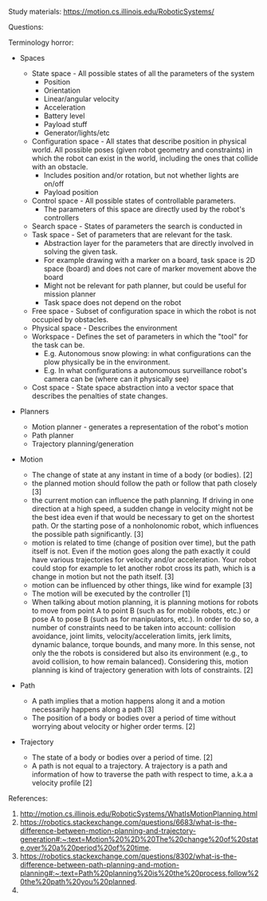 Study materials:
https://motion.cs.illinois.edu/RoboticSystems/

 Questions:


Terminology horror:

* Spaces 
    * State space - All possible states of all the parameters of the system
        * Position
        * Orientation
        * Linear/angular velocity
        * Acceleration
        * Battery level
        * Payload stuff
        * Generator/lights/etc
    * Configuration space - All states that describe position in physical world. All possible poses (given robot geometry and constraints) in which the robot can exist in the world, including the ones that collide with an obstacle.
        * Includes position and/or rotation, but not whether lights are on/off
        * Payload position
    * Control space - All possible states of controllable parameters.
        * The parameters of this space are directly used by the robot's controllers
    * Search space - States of parameters the search is conducted in
    * Task space - Set of parameters that are relevant for the task.
        * Abstraction layer for the parameters that are directly involved in solving the given task.
        * For example drawing with a marker on a board, task space is 2D space (board) and does not care of marker movement above the board
        * Might not be relevant for path planner, but could be useful for mission planner
        * Task space does not depend on the robot
    * Free space - Subset of configuration space in which the robot is not occupied by obstacles.
    * Physical space - Describes the environment
    * Workspace - Defines the set of parameters in which the "tool" for the task can be.
        * E.g. Autonomous snow plowing: in what configurations can the plow physically be in the environment.
        * E.g. In what configurations a autonomous surveillance robot's camera can be (where can it physically see) 
    * Cost space - State space abstraction into a vector space that describes the penalties of state changes.

* Planners
    * Motion planner - generates a representation of the robot's motion
    * Path planner
    * Trajectory planning/generation

* Motion 
    * The change of state at any instant in time of a body (or bodies). [2]
    * the planned motion should follow the path or follow that path closely [3]
    * the current motion can influence the path planning. If driving in one direction at a high speed, a sudden change in velocity might not be the best idea even if that would be necessary to get on the shortest path. Or the starting pose of a nonholonomic robot, which influences the possible path significantly. [3]
    * motion is related to time (change of position over time), but the path itself is not. Even if the motion goes along the path exactly it could have various trajectories for velocity and/or acceleration. Your robot could stop for example to let another robot cross its path, which is a change in motion but not the path itself. [3]
    * motion can be influenced by other things, like wind for example [3]
    * The motion will be executed by the controller [1]
    * When talking about motion planning, it is planning motions for robots to move from point A to point B (such as for mobile robots, etc.) or pose A to pose B (such as for manipulators, etc.). In order to do so, a number of constraints need to be taken into account: collision avoidance, joint limits, velocity/acceleration limits, jerk limits, dynamic balance, torque bounds, and many more. In this sense, not only the the robots is considered but also its environment (e.g., to avoid collision, to how remain balanced). Considering this, motion planning is kind of trajectory generation with lots of constraints. [2]

* Path
    * A path implies that a motion happens along it and a motion necessarily happens along a path [3]
    * The position of a body or bodies over a period of time without worrying about velocity or higher order terms. [2]

* Trajectory
    * The state of a body or bodies over a period of time. [2]
    * A path is not equal to a trajectory. A trajectory is a path and information of how to traverse the path with respect to time, a.k.a a velocity profile [2]


References:

1. http://motion.cs.illinois.edu/RoboticSystems/WhatIsMotionPlanning.html
2. https://robotics.stackexchange.com/questions/6683/what-is-the-difference-between-motion-planning-and-trajectory-generation#:~:text=Motion%20%2D%20The%20change%20of%20state,over%20a%20period%20of%20time.
3. https://robotics.stackexchange.com/questions/8302/what-is-the-difference-between-path-planning-and-motion-planning#:~:text=Path%20planning%20is%20the%20process,follow%20the%20path%20you%20planned.
4. 
